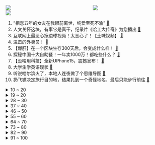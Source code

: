<div >
	<a style="float:left;width:55%;" href = "https://github.com/anuraghazra/github-readme-stats">
	 <img src = "https://github-readme-stats.vercel.app/api?username=iuuuuuaena&theme=buefy&show_icons=true"/>
	</a>
	<a  style="float:right;width:45%" href = "https://github.com/anuraghazra/github-readme-stats">
	 <img  src="https://github-readme-stats.vercel.app/api/top-langs/?username=anuraghazra&layout=compact"/>
	</a>
	</div>

[![](https://img.shields.io/badge/jxd-@jxdgogogo.xyz-yellowgreen.svg)](https://www.jxdgogogo.xyz)<br>
1. “相恋五年的女友在我眼前离世，纯爱至死不渝” [:link:](//www.bilibili.com/video/BV1oa4y1Z7TK) <br>
2. 人文关怀这块，有事它是真干，纪录片《哈工大传奇》为您播出 [:link:](//www.bilibili.com/video/BV1PG411S7qJ) <br>
3. 互联网上最恶心擦边球视频！太恶心了！【土味视频】 [:link:](//www.bilibili.com/video/BV1mc411B7Ti) <br>
4. 进击的外卖员！ [:link:](//www.bilibili.com/video/BV1sN411M7sz) <br>
5. 【爆肝】在一个区块生存300天后，会变成什么样！ [:link:](//www.bilibili.com/video/BV19c411B7Re) <br>
6. 探秘中国十大自助餐！一年卖1000万！都吃些什么？ [:link:](//www.bilibili.com/video/BV1m64y1j7F2) <br>
7. 【没啥用科技】全新UPhone15，震撼发布！ [:link:](//www.bilibili.com/video/BV1UC4y1P7o2) <br>
8. 大学生学英语现状 [:link:](//www.bilibili.com/video/BV1vb4y1T77h) <br>
9. 听说哈尔滨火了，本地人连夜做了个思维导图 [:link:](//www.bilibili.com/video/BV1fN4y1177D) <br>
10. 扔飞镖决定旅行目的地，结果扎到一个奇怪地名，最后只能步行前往 [:link:](//www.bilibili.com/video/BV1bw411P7XJ) <br>
<details>
<summary>10 ~ 20</summary>

11. 高情商：即将发力！2024年1月新番导视！【泛式】 [:link:](//www.bilibili.com/video/BV1k94y1J7nE) <br>
12. 动态视频｜我们用记忆金属做了一盆花... [:link:](//www.bilibili.com/video/BV1gN411M7kh) <br>
13. 来自每个老父亲的噩梦。 [:link:](//www.bilibili.com/video/BV1ew411P7z8) <br>
14. 这句自我感动了都谁听过我不说 [:link:](//www.bilibili.com/video/BV1pM411f7ty) <br>
15. 肉 [:link:](//www.bilibili.com/video/BV1uu4y157Qk) <br>
16. 你闻闻，是什么肉这么香？ [:link:](//www.bilibili.com/video/BV1Qa4y1Z7hY) <br>
17. 第一次来韩国，努力活下去 [:link:](//www.bilibili.com/video/BV1gM411o7aZ) <br>
18. 你们没写作业都怎么狡辩？ [:link:](//www.bilibili.com/video/BV1YG411S79y) <br>
19. 一笔写《滕王阁序》！ [:link:](//www.bilibili.com/video/BV1Cj41177qY) <br>
</details>
<details>
<summary>19 ~ 20</summary>

20. 让贾瑞中毒的是王熙凤还是“男子”气概？没谈恋爱的别看！《红楼梦》人物品评【张志浩在剥柚】 [:link:](//www.bilibili.com/video/BV14a4y1Z7uT) <br>
21. 言出法从好宝宝。 [:link:](//www.bilibili.com/video/BV18C4y1P7Jr) <br>
22. 现代社会宗教真的在减少吗？【思维实验室】 [:link:](//www.bilibili.com/video/BV1JG411i78i) <br>
23. 帅小伙花整整半个月时间自制腊肉，味道太香啦！ [:link:](//www.bilibili.com/video/BV1uC4y1N7Du) <br>
24. 美 食 博 主 大 战 网 络 喷 子 [:link:](//www.bilibili.com/video/BV1oz4y1c7sE) <br>
25. 爆肝！耗时几月将《荒野大镖客·救赎2》剪成大电影版 | 4KHDR [:link:](//www.bilibili.com/video/BV1Dc411z7Ux) <br>
26. 这大概就是我的老年生活吧 [:link:](//www.bilibili.com/video/BV1iQ4y147CA) <br>
27. 九龄｜水下cos·朵莉亚｜小美人鱼再靠近一点点～ [:link:](//www.bilibili.com/video/BV12c411B754) <br>
28. 对不起，我只是个粗俗的武士... [:link:](//www.bilibili.com/video/BV1qu4y1w7MB) <br>
</details>
<details>
<summary>28 ~ 30</summary>

29. 温馨提示:已经过去十三年了 [:link:](//www.bilibili.com/video/BV1e34y1w7UK) <br>
30. 文盲的外卖小哥 [:link:](//www.bilibili.com/video/BV1AN4y1U773) <br>
31. 《绝区零》安比角色PV | 前情提要 [:link:](//www.bilibili.com/video/BV1fC4y117q2) <br>
32. 每年3000名大学生毁于艾滋：发生关系前，你一定要知道这3件事！|艾滋专家含泪科普 [:link:](//www.bilibili.com/video/BV1Mz4y1w7st) <br>
33. 【花小烙】脸上为什么会长“脂肪粒”？挑破后里面白白的东西是什么？ [:link:](//www.bilibili.com/video/BV1gc411z7Nn) <br>
34. “我钻二，但我就看不起你大师！” [:link:](//www.bilibili.com/video/BV1WN4y127HH) <br>
35. 一个可能比较超前的行为艺术【恶作剧挑战227】 [:link:](//www.bilibili.com/video/BV1Tc411z7jR) <br>
36. 我羊没了 [:link:](//www.bilibili.com/video/BV1TN4y1U7Jb) <br>
37. 没错！就 是 这 种 感 觉 ！！！ [:link:](//www.bilibili.com/video/BV1Va4y1Z7bn) <br>
</details>
<details>
<summary>37 ~ 40</summary>

38. 如何完美地做出各种熟度的煎蛋？溏心、全熟、漫画，都给你答案 [:link:](//www.bilibili.com/video/BV1p94y1n7My) <br>
39. 河南小妹第一次去横店，没想到当天就花了1万块… [:link:](//www.bilibili.com/video/BV1bN411M7ZQ) <br>
40. 这在各地真的是可以的吗？ [:link:](//www.bilibili.com/video/BV1TG411S7Yu) <br>
41. 不是...这按钮谁会按啊？ [:link:](//www.bilibili.com/video/BV17Q4y1t786) <br>
42. 【STN快报第七季36】老玩家说《匹诺曹的谎言》很难，新玩家说这是谎言 [:link:](//www.bilibili.com/video/BV1NC4y1y73t) <br>
43. "生命中无法复刻的一瞬间" [:link:](//www.bilibili.com/video/BV1Yz4y1c7sY) <br>
44. 一 个 妈 妈 决 定 再 婚 时 ！ [:link:](//www.bilibili.com/video/BV1UN4y117CE) <br>
45. 只有自己才能定义自己 [:link:](//www.bilibili.com/video/BV1ij41177b8) <br>
46. 好耶！是萨勒芬尼愉快地给你唱了《Childhood Dreams》 [:link:](//www.bilibili.com/video/BV1KM411f7fm) <br>
</details>
<details>
<summary>46 ~ 50</summary>

47. 这波操作放眼整个王者届都是非常炸裂的！！！ [:link:](//www.bilibili.com/video/BV1VG411S7ns) <br>
48. 威士忌是怎么叫的？ [:link:](//www.bilibili.com/video/BV1YN411M7mP) <br>
49. 海底捞居然真的能跳科目三！ [:link:](//www.bilibili.com/video/BV1vM411f7g7) <br>
50. 剪完头发我直接恋爱了~ [:link:](//www.bilibili.com/video/BV1cw411n7Hh) <br>
51. 第一次在网络回复质疑，跟B站的年轻人说几句。 [:link:](//www.bilibili.com/video/BV12u4y1w7dV) <br>
52. 过度运动，会让你身体发生什么？ [:link:](//www.bilibili.com/video/BV1Kc411z74x) <br>
53. 被人捅了屁股...住院了 [:link:](//www.bilibili.com/video/BV1TN4y1U7Nq) <br>
54. 女生宿舍来了俩男的？ [:link:](//www.bilibili.com/video/BV1Sc411B7A3) <br>
55. 被囚禁的世界！当你开局只有「一格空间」!!？第三期！ [:link:](//www.bilibili.com/video/BV1QN4y1m7tX) <br>
</details>
<details>
<summary>55 ~ 60</summary>

56. 道歉视频 [:link:](//www.bilibili.com/video/BV1rb4y1u728) <br>
57. 【原创动画】《爪巴爪巴》如何弄哭一只情绪稳定的爬行动物 [:link:](//www.bilibili.com/video/BV15u4y157Bi) <br>
58. 【知识GO】你真的会擦屁股吗？| 如何买到让屁股满意的卫生纸？ [:link:](//www.bilibili.com/video/BV1AG411S765) <br>
59. 我被漠河骗来了，却被漠河人留住了。 [:link:](//www.bilibili.com/video/BV1uQ4y1t7py) <br>
60. 听说多看高质量帅哥会延年益寿 [:link:](//www.bilibili.com/video/BV1bw411n7sH) <br>
61. 7 年了，居然在这遇见余华！！！ [:link:](//www.bilibili.com/video/BV15c411Q7Mb) <br>
62. 您好，以后这种活动我们观众就不参加了 [:link:](//www.bilibili.com/video/BV1Pz4y1w7pV) <br>
63. 茶颜悦色：必须加冰那是耍流氓...【奶茶/咖啡/柠檬茶】 [:link:](//www.bilibili.com/video/BV1zu4y1j7WL) <br>
64. 当148cm的我cos芙莉莲去外地漫展会发生什么？ [:link:](//www.bilibili.com/video/BV1Uu4y1w7FR) <br>
</details>
<details>
<summary>64 ~ 70</summary>

65. 女老师气场全开的4个秘诀! 树立权威感！ [:link:](//www.bilibili.com/video/BV1mw411n74S) <br>
66. 教练：我有时在想我为什么会疯小朋友：把球踢过来！                         蹴鞠高手，从娃娃抓起 [:link:](//www.bilibili.com/video/BV14b4y1T7Dy) <br>
67. 世界最先进的滋水枪 [:link:](//www.bilibili.com/video/BV1Y34y1w7K4) <br>
68. 完蛋，我被义父包围了 [:link:](//www.bilibili.com/video/BV1nb4y1T7Gc) <br>
69. 如 何 刺 激 年 轻 人 爽 点 [:link:](//www.bilibili.com/video/BV1eC4y1P7uo) <br>
70. 叶问大战丧尸法海 [:link:](//www.bilibili.com/video/BV1fj41177EF) <br>
71. 历时五天不锈钢皮卡终于达到80%，效果怎样请大家点评#蓝盒子 [:link:](//www.bilibili.com/video/BV1n94y1J7u8) <br>
72. 【我的幽灵女友官方】#40 鲍勃的头发？ [:link:](//www.bilibili.com/video/BV15w411n7eH) <br>
73. 一个50岁的召唤师，3000多场莫甘娜的故事 [:link:](//www.bilibili.com/video/BV1mw411P7VE) <br>
</details>
<details>
<summary>73 ~ 80</summary>

74. 4年狂烧300亿天价研发费！问界M9将引爆终极核弹？智界S7新入战局，揭秘华为汽车业务背后的万亿布局【镖行业·华为鸿蒙智行】 [:link:](//www.bilibili.com/video/BV1kN4y117gd) <br>
75. 体测GTA，但我不吃牛肉 [:link:](//www.bilibili.com/video/BV1ZN411T7v5) <br>
76. 坐原神飞机COS荧妹！解锁新加坡动物园！ [:link:](//www.bilibili.com/video/BV1X34y1w7mA) <br>
77. 我把你们的奇怪想法都做到了MC里 [:link:](//www.bilibili.com/video/BV1LN4y1U7hY) <br>
78. 【不齐舞团】心之钢叔叔团，你爱了吗？丨《妄想》（PARANOIA） [:link:](//www.bilibili.com/video/BV13N4y1U7Vg) <br>
79. 被公司送去格鲁吉亚拍星空？花超预算连夜跑路！ [:link:](//www.bilibili.com/video/BV1594y1n7X5) <br>
80. 我是如何用一个字“啊”来唱完半首歌的！ [:link:](//www.bilibili.com/video/BV1Fw411n7Em) <br>
81. 一个普通家庭主妇，努力爱自己6年人生会发生什么变化？ [:link:](//www.bilibili.com/video/BV13w411n715) <br>
82. 小狗狗就是好，说关机就关机，一秒变一坨 [:link:](//www.bilibili.com/video/BV1cN4y1U7bs) <br>
</details>
<details>
<summary>82 ~ 90</summary>

83. 浮熔游响红 [:link:](//www.bilibili.com/video/BV13a4y1Z7RY) <br>
84. 坐在摩托车上的动物们！ [:link:](//www.bilibili.com/video/BV1UQ4y147zT) <br>
85. 11年内战，阿拉伯之春为何停在这里？【中东11丨叙利亚】 [:link:](//www.bilibili.com/video/BV19C4y1P7rq) <br>
86. 当我们被囚禁在了「不断变化」的迷宫中？？！ [:link:](//www.bilibili.com/video/BV1q94y1J7gV) <br>
87. 网红迷惑糖果：汗流浃背了吧！老弟！没见过吧？ [:link:](//www.bilibili.com/video/BV1XC4y117rM) <br>
88. 前方高能！这10个神器真的是打死也不能删！ [:link:](//www.bilibili.com/video/BV1Vz4y1A7LT) <br>
89. 99%人不知道，这样做是伤害电子产品！ [:link:](//www.bilibili.com/video/BV1Gu4y157bi) <br>
90. 人类怎么有可能完成！？ [:link:](//www.bilibili.com/video/BV1iw411n7z7) <br>
91. 当男朋友假装绿茶接近我 [:link:](//www.bilibili.com/video/BV1MN4y1U7ow) <br>
</details>
<details>
<summary>91 ~ 100</summary>

92. 【嘴炮扛把子 亚托克斯】29 摇啊！怎么不继续摇了？ [:link:](//www.bilibili.com/video/BV1Ya4y1Z7fE) <br>
93. 今天蒸了梦中情箱 [:link:](//www.bilibili.com/video/BV1Nw411n7eo) <br>
94. 拯救剧荒！全年代日剧排行榜TOP100（2023最新版） [:link:](//www.bilibili.com/video/BV1aw411P7jf) <br>
95. 《謠言破除》阿嬤真的來了！！｜杰哥不要_人物傳｜請好好用功讀書| 趙莉華 [:link:](//www.bilibili.com/video/BV1Uu4y1w7qT) <br>
96. 我这床上笑，你们看着手机笑，这个游戏的结局是什么？ [:link:](//www.bilibili.com/video/BV1WQ4y187us) <br>
97. 别低估了霸道的力量哈哈哈哈哈！ [:link:](//www.bilibili.com/video/BV1Qz4y1c7Hy) <br>
98. 你家都是谁给你看家长会？ [:link:](//www.bilibili.com/video/BV1mu4y1w7yg) <br>
99. 这次真的没戏了 [:link:](//www.bilibili.com/video/BV1Fv411F7d4) <br>
100. 全网爆火的网页版本量子纠缠！ [:link:](//www.bilibili.com/video/BV17N411M72L) <br>
</details>
